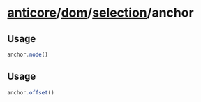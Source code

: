 # [anticore](../../../../../#reference)/[dom](../../#reference)/[selection](../#reference)/<a name="reference">anchor</a>

## Usage

```js
anchor.node()
```

## Usage

```js
anchor.offset()
```